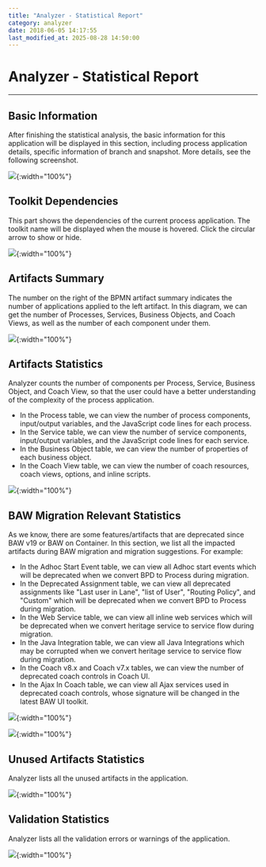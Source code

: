 ```yaml
---
title: "Analyzer - Statistical Report"
category: analyzer
date: 2018-06-05 14:17:55
last_modified_at: 2025-08-28 14:50:00
---
```


# Analyzer - Statistical Report
***

## Basic Information
   
   After finishing the statistical analysis, the basic information for this application will be displayed in this section, including process application details, specific information of branch and snapshot. More details, see the following screenshot.

   ![][basic_info]{:width="100%"}

  
## Toolkit Dependencies

   This part shows the dependencies of the current process application. The toolkit name will be displayed when the mouse is hovered. Click the circular arrow to show or hide.

   ![][dependencies]{:width="100%"}

## Artifacts Summary

   The number on the right of the BPMN artifact summary indicates the number of applications applied to the left artifact. In this diagram, we can get the number of Processes, Services, Business Objects, and Coach Views, as well as the number of each component under them.

   ![][bpmn_artifacts_summary]{:width="100%"}

## Artifacts Statistics

   Analyzer counts the number of components per Process, Service, Business Object, and Coach View, so that the user could have a better understanding of the complexity of the process application.
   - In the Process table, we can view the number of process components, input/output variables, and the JavaScript code lines for each process.
   - In the Service table, we can view the number of service components, input/output variables, and the JavaScript code lines for each service.
   - In the Business Object table, we can view the number of properties of each business object.
   - In the Coach View table, we can view the number of coach resources, coach views, options, and inline scripts.

   ![][bpmn_artifacts_statistic]{:width="100%"}

## BAW Migration Relevant Statistics
   As we know, there are some features/artifacts that are deprecated since BAW v19 or BAW on Container. In this section, we list all the impacted artifacts during BAW migration and migration suggestions. For example:
   - In the Adhoc Start Event table, we can view all Adhoc start events which will be deprecated when we convert BPD to Process during migration.
   - In the Deprecated Assignment table, we can view all deprecated assignments like "Last user in Lane", "list of User", "Routing Policy", and "Custom" which will be deprecated when we convert BPD to Process during migration.
   - In the Web Service table, we can view all inline web services which will be deprecated when we convert heritage service to service flow during migration.
   - In the Java Integration table, we can view all Java Integrations which may be corrupted when we convert heritage service to service flow during migration.
   - In the Coach v8.x and Coach v7.x tables, we can view the number of deprecated coach controls in Coach UI.
   - In the Ajax In Coach table, we can view all Ajax services used in deprecated coach controls, whose signature will be changed in the latest BAW UI toolkit.

   ![][migrate]{:width="100%"}

   ![][migrate_container]{:width="100%"}

## Unused Artifacts Statistics
   
   Analyzer lists all the unused artifacts in the application.

   ![][unused_artifacts]{:width="100%"}

## Validation Statistics
   
   Analyzer lists all the validation errors or warnings of the application.

   ![][validation]{:width="100%"}


[basic_info]: ../images/analyzer/basic_info.PNG
[dependencies]: ../images/analyzer/dependencies.PNG
[bpmn_artifacts_summary]: ../images/analyzer/bpmn_artifacts_summary.PNG
[bpmn_artifacts_statistic]: ../images/analyzer/bpmn_artifacts_statistic.PNG
[migrate]: ../images/analyzer/migrate.PNG
[migrate_container]: ../images/analyzer/migrate_container.PNG
[unused_artifacts]: ../images/analyzer/unused_artifacts.PNG
[validation]: ../images/analyzer/validation.PNG